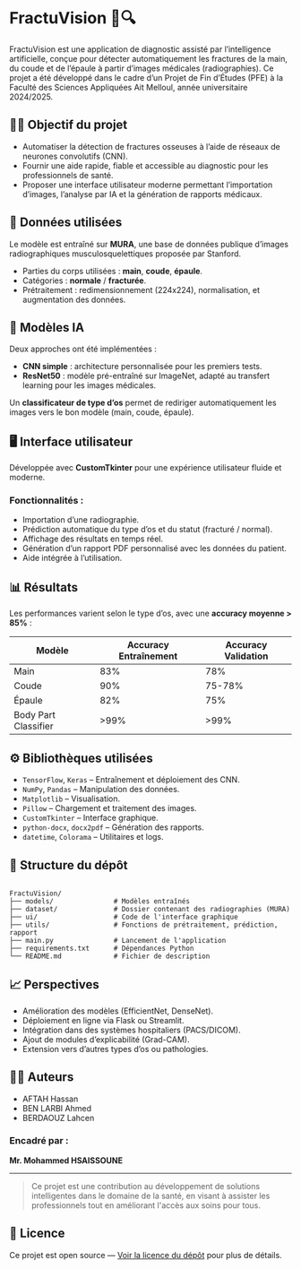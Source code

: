 
# FractuVision 🦴🔍

FractuVision est une application de diagnostic assisté par l’intelligence artificielle, conçue pour détecter automatiquement les fractures de la main, du coude et de l’épaule à partir d’images médicales (radiographies). Ce projet a été développé dans le cadre d’un Projet de Fin d’Études (PFE) à la Faculté des Sciences Appliquées Ait Melloul, année universitaire 2024/2025.

## 👨‍⚕️ Objectif du projet

- Automatiser la détection de fractures osseuses à l’aide de réseaux de neurones convolutifs (CNN).
- Fournir une aide rapide, fiable et accessible au diagnostic pour les professionnels de santé.
- Proposer une interface utilisateur moderne permettant l’importation d’images, l’analyse par IA et la génération de rapports médicaux.

## 📸 Données utilisées

Le modèle est entraîné sur **MURA**, une base de données publique d’images radiographiques musculosquelettiques proposée par Stanford.

- Parties du corps utilisées : **main**, **coude**, **épaule**.
- Catégories : **normale** / **fracturée**.
- Prétraitement : redimensionnement (224x224), normalisation, et augmentation des données.

## 🧠 Modèles IA

Deux approches ont été implémentées :

- **CNN simple** : architecture personnalisée pour les premiers tests.
- **ResNet50** : modèle pré-entraîné sur ImageNet, adapté au transfert learning pour les images médicales.

Un **classificateur de type d’os** permet de rediriger automatiquement les images vers le bon modèle (main, coude, épaule).

## 🖥️ Interface utilisateur

Développée avec **CustomTkinter** pour une expérience utilisateur fluide et moderne.

### Fonctionnalités :
- Importation d’une radiographie.
- Prédiction automatique du type d’os et du statut (fracturé / normal).
- Affichage des résultats en temps réel.
- Génération d’un rapport PDF personnalisé avec les données du patient.
- Aide intégrée à l’utilisation.

## 📊 Résultats

Les performances varient selon le type d’os, avec une **accuracy moyenne > 85%** :

| Modèle         | Accuracy Entraînement | Accuracy Validation |
|----------------|------------------------|----------------------|
| Main           | 83%                    | 78%                  |
| Coude          | 90%                    | 75-78%               |
| Épaule         | 82%                    | 75%                  |
| Body Part Classifier | >99%             | >99%                 |

## ⚙️ Bibliothèques utilisées

- `TensorFlow`, `Keras` – Entraînement et déploiement des CNN.
- `NumPy`, `Pandas` – Manipulation des données.
- `Matplotlib` – Visualisation.
- `Pillow` – Chargement et traitement des images.
- `CustomTkinter` – Interface graphique.
- `python-docx`, `docx2pdf` – Génération des rapports.
- `datetime`, `Colorama` – Utilitaires et logs.

## 📁 Structure du dépôt

```

FractuVision/
├── models/               # Modèles entraînés
├── dataset/              # Dossier contenant des radiographies (MURA)
├── ui/                   # Code de l'interface graphique
├── utils/                # Fonctions de prétraitement, prédiction, rapport
├── main.py               # Lancement de l'application
├── requirements.txt      # Dépendances Python
└── README.md             # Fichier de description

```

## 📈 Perspectives

- Amélioration des modèles (EfficientNet, DenseNet).
- Déploiement en ligne via Flask ou Streamlit.
- Intégration dans des systèmes hospitaliers (PACS/DICOM).
- Ajout de modules d’explicabilité (Grad-CAM).
- Extension vers d’autres types d’os ou pathologies.

## 👨‍🎓 Auteurs

- AFTAH Hassan  
- BEN LARBI Ahmed  
- BERDAOUZ Lahcen  

### Encadré par :  
**Mr. Mohammed HSAISSOUNE**

---

> Ce projet est une contribution au développement de solutions intelligentes dans le domaine de la santé, en visant à assister les professionnels tout en améliorant l'accès aux soins pour tous.

## 📎 Licence

Ce projet est open source — [Voir la licence du dépôt](LICENSE) pour plus de détails.


